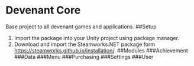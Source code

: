 # Devenant Core
Base project to all devenant games and applications.
##Setup
1. Import the package into your Unity project using package manager.
2. Download and import the Steamworks.NET package form https://steamworks.github.io/installation/.
##Modules
###Achievement
###Data
###Menu
###Purchasing
###Settings
###User